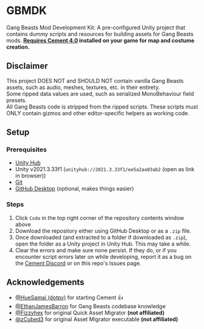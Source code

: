 # GBMDK

Gang Beasts Mod Development Kit: A pre-configured Unity project that contains dummy scripts and resources for building assets for Gang Beasts mods. 
**[Requires Cement 4.0](https://github.com/CementGB-4-0/CementSource/releases/latest) installed on your game for map and costume creation.**

## Disclaimer

This project DOES NOT and SHOULD NOT contain vanilla Gang Beasts assets, such as audio, meshes, textures, etc. in their entirety.  
Some ripped data values are used, such as serialized MonoBehaviour field presets.  
All Gang Beasts code is stripped from the ripped scripts. These scripts must ONLY contain gizmos and other editor-specific helpers as working code.  

## Setup

### Prerequisites

- [Unity Hub](https://unity.com/download)
- Unity v2021.3.33f1 (``unityhub://2021.3.33f1/ee5a2aa03ab2`` (open as link in browser))
- [Git](https://git-scm.com/downloads)
- [GitHub Desktop](https://desktop.github.com/download/) (optional, makes things easier)

### Steps

1. Click `Code` in the top right corner of the repository contents window above
2. Download the repository either using GitHub Desktop or as a `.zip` file.
3. Once downloaded (and extracted to a folder if downloaded as `.zip`), open the folder as a Unity project in Unity Hub. This may take a while.
4. Clear the errors and make sure none persist. If they do, or if you encounter script errors later on while developing, report it as a bug on the [Cement Discord](https://discord.gg/fCwXc5k43w) or on this repo's Issues page. 

## Acknowledgements

- [@HueSamai (dotpy)](https://github.com/HueSamai) for starting Cement 👍
- [@EthanJamesBarron](https://github.com/EthanJamesBarron) for Gang Beasts codebase knowledge
- [@Fizzyhex](https://github.com/Fizzyhex) for original Quick Asset Migrator **(not affiliated)**
- [@zCubed3](https://github.com/zCubed3) for original Asset Migrator executable **(not affiliated)**
